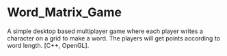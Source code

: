 # Word_Matrix_Game
A simple desktop based multiplayer game where each player writes a character on a grid to make a word. The players will get points according to word length. [C++, OpenGL].
